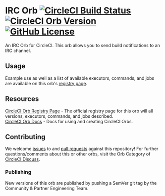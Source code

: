 # IRC Orb [![CircleCI Build Status](https://circleci.com/gh/circleci/circleci-docs/tree/master.svg?style=shield "CircleCI Build Status")](https://github.com/CircleCI-Public/irc-orb) [![CircleCI Orb Version](https://img.shields.io/badge/endpoint.svg?url=https://badges.circleci.io/orb/circleci/irc)][reg-page] [![GitHub License](https://img.shields.io/badge/license-MIT-lightgrey.svg)](https://raw.githubusercontent.com/cci-orbs/irc/master/LICENSE)

An IRC Orb for CircleCI.
This orb allows you to send build notifications to an IRC channel.


## Usage

Example use as well as a list of available executors, commands, and jobs are available on this orb's [registry page][reg-page].


## Resources

[CircleCI Orb Registry Page][reg-page] - The official registry page for this orb will all versions, executors, commands, and jobs described.  
[CircleCI Orb Docs](https://circleci.com/docs/2.0/orb-intro/#section=configuration) - Docs for using and creating CircleCI Orbs.  


## Contributing
We welcome [issues](https://github.com/cci-orbs/irc/issues) to and [pull requests](https://github.com/cci-orbs/irc/pulls) against this repository!
For further questions/comments about this or other orbs, visit the Orb Category of [CircleCI Discuss](https://discuss.circleci.com/c/orbs).

### Publishing

New versions of this orb are published by pushing a SemVer git tag by the Community & Partner Engineering Team.



[reg-page]: https://circleci.com/orbs/registry/orb/circleci/irc
